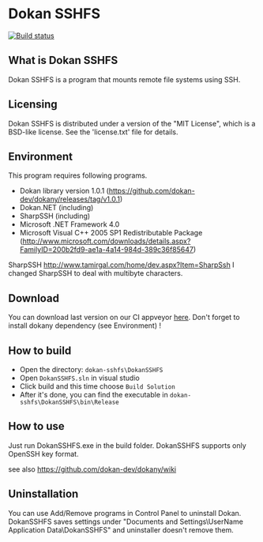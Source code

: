 # Dokan SSHFS
[![Build status](https://ci.appveyor.com/api/projects/status/yjj6m84g69l1mh06?svg=true)](https://ci.appveyor.com/project/Liryna/dokan-sshfs)

## What is Dokan SSHFS
Dokan SSHFS is a program that mounts remote file systems using SSH.

## Licensing
Dokan SSHFS is distributed under a version of the "MIT License",
which is a BSD-like license. See the 'license.txt' file for details.

## Environment
This program requires following programs.
- Dokan library version 1.0.1 (https://github.com/dokan-dev/dokany/releases/tag/v1.0.1)
- Dokan.NET (including)
- SharpSSH (including)
- Microsoft .NET Framework 4.0
- Microsoft Visual C++ 2005 SP1 Redistributable Package
(http://www.microsoft.com/downloads/details.aspx?FamilyID=200b2fd9-ae1a-4a14-984d-389c36f85647)

SharpSSH http://www.tamirgal.com/home/dev.aspx?Item=SharpSsh
I changed SharpSSH to deal with multibyte characters.

## Download
You can download last version on our CI appveyor [here](https://ci.appveyor.com/api/projects/liryna/dokan-sshfs/artifacts/dokan-sshfs.zip). Don't forget to install dokany dependency (see Environment) !

## How to build
 - Open the directory: `dokan-sshfs\DokanSSHFS`
 - Open `DokanSSHFS.sln` in visual studio
 - Click build and this time choose `Build Solution`
 - After it's done, you can find the executable in `dokan-sshfs\DokanSSHFS\bin\Release`

## How to use
Just run DokanSSHFS.exe in the build folder.
DokanSSHFS supports only OpenSSH key format.

see also https://github.com/dokan-dev/dokany/wiki

## Uninstallation
You can use Add/Remove programs in Control Panel to uninstall Dokan.
DokanSSHFS saves settings under "Documents and Settings\UserName\
Application Data\DokanSSHFS" and uninstaller doesn't remove them.

